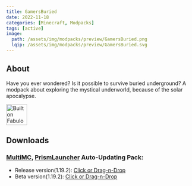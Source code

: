 ```yaml
---
title: GamersBuried
date: 2022-11-18
categories: [Minecraft, Modpacks]
tags: [active]
image:
  path: /assets/img/modpacks/preview/GamersBuried.png
  lqip: /assets/img/modpacks/preview/GamersBuried.svg
---
```

## About

Have you ever wondered? Is it possible to survive buried underground?
A modpack about exploring the mystical underworld, because of the solar apocalypse.

<img alt="Built on Fabulously Optimized" height="56" src="https://cdn.jsdelivr.net/npm/@intergrav/devins-badges@3/assets/cozy/built-with/fabulously-optimized_vector.svg">

## Downloads
### [MultiMC](https://multimc.org/), [PrismLauncher](https://prismlauncher.org/) Auto-Updating Pack:
- Release version(1.19.2): [Click or Drag-n-Drop](/GamersBuried/GamersBuried.zip)
- Beta version(1.19.2): [Click or Drag-n-Drop](/GamersBuried/GamersBuried-Beta.zip)
